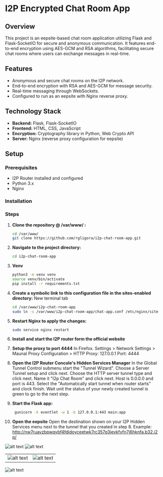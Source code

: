 # I2P Encrypted Chat Room App

## Overview
This project is an eepsite-based chat room application utilizing Flask and Flask-SocketIO for secure and anonymous communication. It features end-to-end encryption using AES-GCM and RSA algorithms, facilitating secure chat rooms where users can exchange messages in real-time.

## Features
- Anonymous and secure chat rooms on the I2P network.
- End-to-end encryption with RSA and AES-GCM for message security.
- Real-time messaging through WebSockets.
- Configured to run as an eepsite with Nginx reverse proxy.

## Technology Stack
- **Backend:** Flask, Flask-SocketIO
- **Frontend:** HTML, CSS, JavaScript
- **Encryption:** Cryptography library in Python, Web Crypto API
- **Server:** Nginx (reverse proxy configuration for eepsite)


## Setup

### Prerequisites
- I2P Router installed and configured
- Python 3.x
- Nginx

### Installation

### Steps
1. **Clone the repository @ /var/www/ :**

   ```bash
   cd /var/www/
   git clone https://github.com/rgligora/i2p-chat-room-app.git

2. **Navigate to the project directory:**
    ```bash
   cd i2p-chat-room-app

3. **Venv**
   ```bash
   python3 -m venv venv
   source venv/bin/activate
   pip install -r requirements.txt

4. **Create a symbolic link to this configuration file in the sites-enabled directory:**
   New terminal tab
   ```bash
   cd /var/www/i2p-chat-room-app
   sudo ln -s /var/www/i2p-chat-room-app/chat-app.conf /etc/nginx/sites-enabled

5. **Restart Nginx to apply the changes:**
   ```bash
   sudo service nginx restart

6. **Install and start the I2P router form the official website**

7. **Setup the proxy to port 4444**
    In Firefox. Settings > Network Settings > Maunal Proxy Configuration > HTTP Proxy: 127.0.0.1 Port: 4444

8. **Open the I2P Router Concole's Hidden Services Manager**
   In the Global Tunnel Control submenu start the "Tunnel Wizard".
   Choose a Server Tunnel setup and click next. Choose the HTTP server tunnel type and click next. Name it "I2p Chat Room" and click next. Host is 0.0.0.0 and port is 443. Select the "Automatically start tunnel when router starts" and clock finish. Wait unit the status of your newly created tunnel is green to go to the next step.

9. **Start the Flask app:**
   ```bash
    gunicorn -k eventlet -w 1 -b 127.0.0.1:443 main:app

10. **Open the eepsite**
   Open the destination shown on your I2P Hidden Services menu next to the tunnel that you created in step 8. Example:
    http://nw7ruavzbpwqybf4fdidoyceetwk7rc357q3jevkfvfn7j6hknfa.b32.i2p/

![alt text](https://github.com/rgligora/i2p-chat-room-app/blob/main/showcase/home-desktop.png?raw=true)
![alt text](https://github.com/rgligora/i2p-chat-room-app/blob/main/showcase/chat-desktop.png?raw=true)

<div style="width: 50%;">
<table>
  <tr>
    <td><img src="https://github.com/rgligora/i2p-chat-room-app/blob/main/showcase/home-mobile.png?raw=true" alt="alt text"></td>
    <td><img src="https://github.com/rgligora/i2p-chat-room-app/blob/main/showcase/chat-mobile.png?raw=true" alt="alt text"></td>
  </tr>
</table>
</table>
</div>

![alt text](https://github.com/rgligora/i2p-chat-room-app/blob/main/showcase/chat-user-list-desktop.png?raw=true)